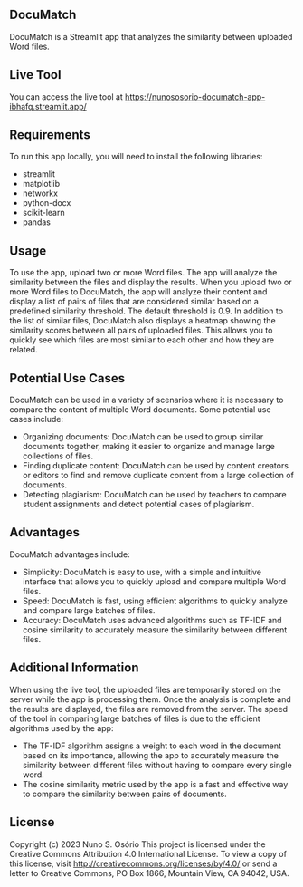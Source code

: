 ## DocuMatch

DocuMatch is a Streamlit app that analyzes the similarity between uploaded Word files.

## Live Tool

You can access the live tool at https://nunososorio-documatch-app-ibhafq.streamlit.app/

## Requirements

To run this app locally, you will need to install the following libraries:
- streamlit
- matplotlib
- networkx
- python-docx
- scikit-learn
- pandas

## Usage

To use the app, upload two or more Word files. The app will analyze the similarity between the files and display the results.
When you upload two or more Word files to DocuMatch, the app will analyze their content and display a list of pairs of files that are considered similar based on a predefined similarity threshold. The default threshold is 0.9.
In addition to the list of similar files, DocuMatch also displays a heatmap showing the similarity scores between all pairs of uploaded files. This allows you to quickly see which files are most similar to each other and how they are related.

## Potential Use Cases

DocuMatch can be used in a variety of scenarios where it is necessary to compare the content of multiple Word documents. Some potential use cases include:
- Organizing documents: DocuMatch can be used to group similar documents together, making it easier to organize and manage large collections of files.
- Finding duplicate content: DocuMatch can be used by content creators or editors to find and remove duplicate content from a large collection of documents.
- Detecting plagiarism: DocuMatch can be used by teachers to compare student assignments and detect potential cases of plagiarism.

## Advantages

DocuMatch advantages include:
- Simplicity: DocuMatch is easy to use, with a simple and intuitive interface that allows you to quickly upload and compare multiple Word files.
- Speed: DocuMatch is fast, using efficient algorithms to quickly analyze and compare large batches of files.
- Accuracy: DocuMatch uses advanced algorithms such as TF-IDF and cosine similarity to accurately measure the similarity between different files.

## Additional Information
When using the live tool, the uploaded files are temporarily stored on the server while the app is processing them. Once the analysis is complete and the results are displayed, the files are removed from the server.
The speed of the tool in comparing large batches of files is due to the efficient algorithms used by the app:
- The TF-IDF algorithm assigns a weight to each word in the document based on its importance, allowing the app to accurately measure the similarity between different files without having to compare every single word.
- The cosine similarity metric used by the app is a fast and effective way to compare the similarity between pairs of documents.

## License
Copyright (c) 2023 Nuno S. Osório
This project is licensed under the Creative Commons Attribution 4.0 International License. To view a copy of this license, visit http://creativecommons.org/licenses/by/4.0/ or send a letter to Creative Commons, PO Box 1866, Mountain View, CA 94042, USA.
